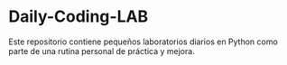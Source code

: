 # Daily-Coding-LAB
Este repositorio contiene pequeños laboratorios diarios en Python como parte de una rutina personal de práctica y mejora.
